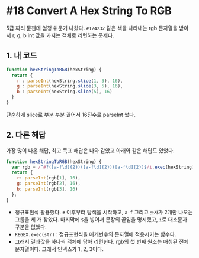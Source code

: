# #18 Convert A Hex String To RGB

5급 짜리 문젠데 엄청 쉬운거 나왔다. `#124232` 같은 색을 나타내는 rgb 문자열을 받아서 r, g, b int 값을 가지는 객체로 리턴하는 문제다.

## 1. 내 코드

```js
function hexStringToRGB(hexString) {
  return {
    r : parseInt(hexString.slice(1, 3), 16),
    g : parseInt(hexString.slice(3, 5), 16),
    b : parseInt(hexString.slice(5), 16)
  }
}
```

단순하게 slice로 부분 부분 끊어서 16진수로 parseInt 썼다.

## 2. 다른 해답

가장 많이 나온 해답, 최고 득표 해답은 나와 같았고 아래와 같은 해답도 있었다.

```js
function hexStringToRGB(hexString) {
  var rgb = /^#?([a-f\d]{2})([a-f\d]{2})([a-f\d]{2})$/i.exec(hexString);
  return {
    r: parseInt(rgb[1], 16),
    g: parseInt(rgb[2], 16),
    b: parseInt(rgb[3], 16)
  };
}
```

- 정규표현식 활용했다. `#` 이후부터 탐색을 시작하고, `a-f` 그리고 `숫자`가 2개만 나오는 그룹을 세 개 찾았다. 마지막에 `$`을 넣어서 문장의 끝임을 명시했고, `i`로 대소문자 구분을 없앴다.
- `REGEX.exec(str)` : 정규표현식을 매개변수의 문자열에 적용시키는 함수다.
- 그래서 결과값을 하나씩 객체에 담아 리턴한다. rgb의 첫 번째 원소는 매칭된 전체 문자열이다. 그래서 인덱스가 1, 2, 3이다.
